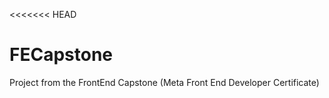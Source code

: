 <<<<<<< HEAD
# FECapstone
Project from the FrontEnd Capstone (Meta Front End Developer Certificate)
